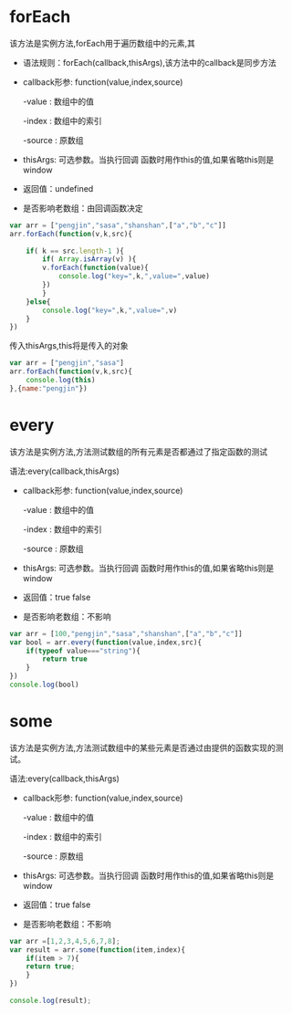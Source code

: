 # forEach

该方法是实例方法,forEach用于遍历数组中的元素,其

* 语法规则：forEach(callback,thisArgs),该方法中的callback是同步方法
* callback形参: function(value,index,source) 

   -value : 数组中的值

   -index : 数组中的索引

   -source : 原数组

* thisArgs: 可选参数。当执行回调 函数时用作this的值,如果省略this则是window

* 返回值：undefined

* 是否影响老数组：由回调函数决定

```javascript
var arr = ["pengjin","sasa","shanshan",["a","b","c"]]
arr.forEach(function(v,k,src){
	
	if( k == src.length-1 ){
	    if( Array.isArray(v) ){
		v.forEach(function(value){
			console.log("key=",k,",value=",value)
		})
	    }
	}else{
	    console.log("key=",k,",value=",v)
	}
})
```

传入thisArgs,this将是传入的对象

```javascript
var arr = ["pengjin","sasa"]
arr.forEach(function(v,k,src){
	console.log(this)
},{name:"pengjin"})
```

# every

该方法是实例方法,方法测试数组的所有元素是否都通过了指定函数的测试

语法:every(callback,thisArgs)

* callback形参: function(value,index,source)

   -value : 数组中的值

   -index : 数组中的索引

   -source : 原数组

* thisArgs: 可选参数。当执行回调 函数时用作this的值,如果省略this则是window
		
* 返回值：true false
		
* 是否影响老数组：不影响

```javascript
var arr = [100,"pengjin","sasa","shanshan",["a","b","c"]]
var bool = arr.every(function(value,index,src){
	if(typeof value==="string"){
		return true
	}
})
console.log(bool)
```

# some

该方法是实例方法,方法测试数组中的某些元素是否通过由提供的函数实现的测试。

语法:every(callback,thisArgs)

* callback形参: function(value,index,source)

   -value : 数组中的值

   -index : 数组中的索引

   -source : 原数组

* thisArgs: 可选参数。当执行回调 函数时用作this的值,如果省略this则是window
		
* 返回值：true false
		
* 是否影响老数组：不影响

```javascript
var arr =[1,2,3,4,5,6,7,8];
var result = arr.some(function(item,index){
    if(item > 7){
	return true;
    }
})
		
console.log(result);
```